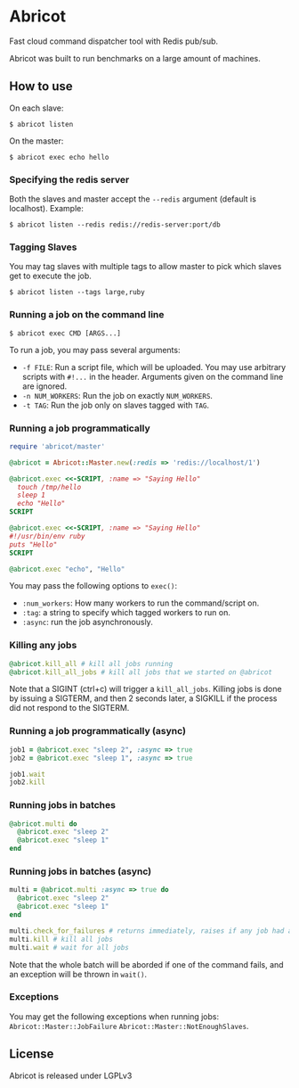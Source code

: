 Abricot
=======

Fast cloud command dispatcher tool with Redis pub/sub.

Abricot was built to run benchmarks on a large amount of machines.

How to use
-----------

On each slave:

```
$ abricot listen
```

On the master:

```
$ abricot exec echo hello
```

### Specifying the redis server

Both the slaves and master accept the `--redis` argument (default is localhost).
Example:

```
$ abricot listen --redis redis://redis-server:port/db
```

### Tagging Slaves

You may tag slaves with multiple tags to allow master to pick which slaves get
to execute the job.

```
$ abricot listen --tags large,ruby
```

### Running a job on the command line

```
$ abricot exec CMD [ARGS...]
```

To run a job, you may pass several arguments:

* `-f FILE`: Run a script file, which will be uploaded. You may use arbitrary
  scripts with `#!...` in the header. Arguments given on the command line are
  ignored.
* `-n NUM_WORKERS`: Run the job on exactly `NUM_WORKERS`.
* `-t TAG`: Run the job only on slaves tagged with `TAG`.

### Running a job programmatically

```ruby
require 'abricot/master'

@abricot = Abricot::Master.new(:redis => 'redis://localhost/1')

@abricot.exec <<-SCRIPT, :name => "Saying Hello"
  touch /tmp/hello
  sleep 1
  echo "Hello"
SCRIPT

@abricot.exec <<-SCRIPT, :name => "Saying Hello"
#!/usr/bin/env ruby
puts "Hello"
SCRIPT

@abricot.exec "echo", "Hello"
```

You may pass the following options to `exec()`:

* `:num_workers`: How many workers to run the command/script on.
* `:tag`: a string to specify which tagged workers to run on.
* `:async`: run the job asynchronously.

### Killing any jobs

```ruby
@abricot.kill_all # kill all jobs running
@abricot.kill_all_jobs # kill all jobs that we started on @abricot
```

Note that a SIGINT (ctrl+c) will trigger a `kill_all_jobs`.
Killing jobs is done by issuing a SIGTERM, and then 2 seconds later, a SIGKILL if
the process did not respond to the SIGTERM.

### Running a job programmatically (async)

```ruby
job1 = @abricot.exec "sleep 2", :async => true
job2 = @abricot.exec "sleep 1", :async => true

job1.wait
job2.kill
```

### Running jobs in batches

```ruby
@abricot.multi do
  @abricot.exec "sleep 2"
  @abricot.exec "sleep 1"
end
```

### Running jobs in batches (async)

```ruby
multi = @abricot.multi :async => true do
  @abricot.exec "sleep 2"
  @abricot.exec "sleep 1"
end

multi.check_for_failures # returns immediately, raises if any job had a failure
multi.kill # kill all jobs
multi.wait # wait for all jobs
```

Note that the whole batch will be aborded if one of the command fails, and an
exception will be thrown in `wait()`.

### Exceptions

You may get the following exceptions when running jobs:
`Abricot::Master::JobFailure`
`Abricot::Master::NotEnoughSlaves`.

License
--------

Abricot is released under LGPLv3
